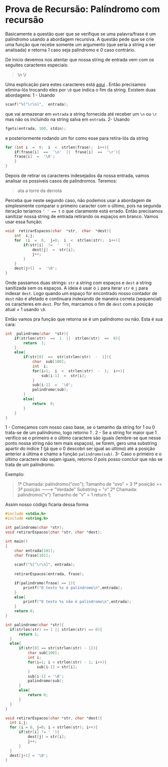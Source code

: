 ﻿# Prova de Recursão: Palíndromo com recursão

Basicamente a questão quer que se verifique se uma palavra/frase é um palíndromo usando a abordagem recursiva. A questão pede que se crie uma função que recebe somente um argumento (que seria a string a ser analisada) e retorna _1_ caso seja palíndromo e _0_ caso contrário.

De inicio devemos nos atentar que nossa string de entrada vem com os seguites caracteres especiais:
>\n
>\r

Uma explicação para estes caracteres está [aqui](https://stackoverflow.com/questions/15433188/r-n-r-and-n-what-is-the-difference-between-them) . Então precisamos elimina-lós trocando eles por `\0` que indica o fim da string. Existem duas abordagens:
1 - Usando 
```c
scanf("%[^\r\n]",  entrada);
```
que vai armazenar em `entrada` a string fornecida até receber um `\n` ou `\r` mas não os incluindo na string salva em `entrada`.
2- Usando 
```c
fgets(entrada, 100, stdin);
```
e posteriormente rodando um for como esse para retira-lós da string
```c
for (int i  =  0;  i  <  strlen(frase);  i++){
	if(frase[i]  ==  '\n'  ||  frase[i]  ==  '\r'){
	frase[i]  =  '\0';
	}
}
```

Depois de retirar os caracteres indesejados da nossa entrada, vamos analisar os possiveis casos de palíndromos. Teremos:
>ata
>a  torre  da  derrota

Perceba que neste segundo caso, não podemos usar a abordagem de simplesmente comparar o primeiro caracter com o último, pois na segunda iteração teriamos `' ' == t` o que claramente está errado. Então precisamos sanitizar nossa string de entrada retirando os espaços em branco. Vamos usar essa função:
```c
void  retirarEspacos(char  *str,  char  *dest){
	int  i,j;
	for  (i  =  0,  j=0;  i  <  strlen(str);  i++){
		if(str[i]  !=  '  '){
			dest[j]  =  str[i];
			j++;	
		}
	}
	dest[j+1]  =  '\0';
}
```

Onde passamos duas strings: `str` a string com espaços e `dest` a string sanitizada sem os espaços. A ideia é usar o `i` para iterar `str` e `j` para indexar `dest`. Logo quando um espaço for encontrado nosso contador de `dest` não é afetado e continuara indexando de maneira correta (sequencial) os caracteres em `dest`. Por fim, marcamos o fim de `dest` com a posição atual + 1 usando `\0`. 

Então vamos pra função que retorna se é um palíndromo ou não. Esta é sua cara:
```c
int  palindromo(char  *str){
	if(strlen(str)  ==  1  ||  strlen(str)  ==  0){
		return  1;
	}
	else{
		if(str[0]  ==  str[strlen(str)  -  1]){
			char  sub[100];
			int  i;
			for(i=1;  i  <  strlen(str)  -  1;  i++){
				sub[i-1]  =  str[i];
			}
			sub[i-1]  =  '\0';
			palindromo(sub);
		}
		else{
			return  0;
		}
	}
}
```

1 - Começamos com nosso caso base, se o tamanho da string for 1 ou 0 trata-se de um palíndromo, logo retorno _1_ . 
2 - Se a string for maior que 1 verifico se o primeiro e o último caractere são iguais (lembre-se que nesse ponto nossa string não tem mais espaços), se forem, gero uma substring apartir do indice _1_ (já que o 0 descobri ser igual ao último) até a posição anterior a última e chamo a função `palindromo(sub)`.
3- Caso o primeiro e o último caractere não sejam iguais, retorno _0_ pois posso concluir que não se trata de um palíndromo.

Exemplo:
>1ª Chamada:
>palindromo("ovo");
>Tamanho de "ovo" = 3
>1ª posição == 3ª posição ---> "Verdade"
>Substring = "v"
>2ª Chamada:
>palindromo("v")
>Tamanho de "v" = 1
>return 1;

Assim nosso código ficaria dessa forma
```c
#include <stdio.h>
#include <string.h>

int palindromo(char *str);
void retirarEspacos(char *str, char *dest);

int main()
{
    char entrada[101];
    char frase[101];
    
    scanf("%[^\r\n]", entrada);
    
    retirarEspacos(entrada, frase);

    if(palindromo(frase) == 1){
        printf("O texto %s é palíndromo\n",entrada);
    }
    else{
        printf("O texto %s não é palíndromo\n",entrada);
    }
    return 0;
}

int palindromo(char *str){
  if(strlen(str) == 1 || strlen(str) == 0){
      return 1;
  }
  else{
      if(str[0] == str[strlen(str) - 1]){
          char sub[100];
          int i;
          for(i=1; i < strlen(str) - 1; i++){
              sub[i-1] = str[i];
          }
          sub[i-1] = '\0';
          palindromo(sub);
      }
      else{
          return 0;
      }
  }
}

void retirarEspacos(char *str, char *dest){
  int i,j;
  for (i = 0, j=0; i < strlen(str); i++){
      if(str[i] != ' '){
          dest[j] = str[i];
          j++;
      }
  }
  dest[j+1] = '\0'; 
}
```
